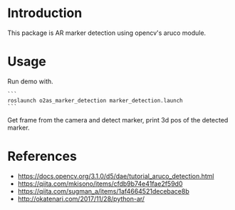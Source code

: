 # Introduction

This package is AR marker detection using opencv's aruco module.

# Usage

Run demo with.

    ```
    roslaunch o2as_marker_detection marker_detection.launch
    ```

Get frame from the camera and detect marker,
print 3d pos of the detected marker.

# References

- https://docs.opencv.org/3.1.0/d5/dae/tutorial_aruco_detection.html
- https://qiita.com/mkisono/items/cfdb9b74e41fae2f59d0
- https://qiita.com/sugman_a/items/1af4664521decebace8b
- http://okatenari.com/2017/11/28/python-ar/

